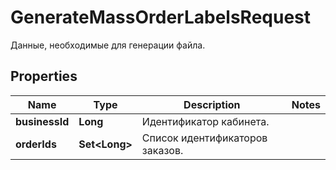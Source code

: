 

# GenerateMassOrderLabelsRequest

Данные, необходимые для генерации файла. 

## Properties

| Name | Type | Description | Notes |
|------------ | ------------- | ------------- | -------------|
|**businessId** | **Long** | Идентификатор кабинета. |  |
|**orderIds** | **Set&lt;Long&gt;** | Список идентификаторов заказов. |  |




